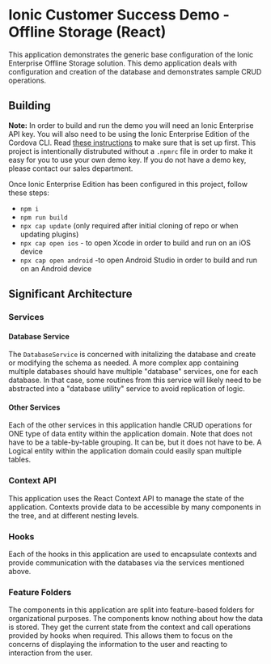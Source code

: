# Ionic Customer Success Demo - Offline Storage (React)

This application demonstrates the generic base configuration of the Ionic Enterprise Offline Storage solution. This demo application deals with configuration and creation of the database and demonstrates sample CRUD operations.

## Building

**Note:** In order to build and run the demo you will need an Ionic Enterprise API key. You will also need to be using the Ionic Enterprise Edition of the Cordova CLI. Read [these instructions](https://ionicframework.com/docs/enterprise/setup#install-tooling) to make sure that is set up first. This project is intentionally distrubuted without a `.npmrc` file in order to make it easy for you to use your own demo key. If you do not have a demo key, please contact our sales department.

Once Ionic Enterprise Edition has been configured in this project, follow these steps:

- `npm i`
- `npm run build`
- `npx cap update` (only required after initial cloning of repo or when updating plugins)
- `npx cap open ios` - to open Xcode in order to build and run on an iOS device
- `npx cap open android` -to open Android Studio in order to build and run on an Android device

## Significant Architecture

### Services

#### Database Service

The `DatabaseService` is concerned with initalizing the database and create or modifying the schema as needed. A more complex app containing multiple databases should have multiple "database" services, one for each database. In that case, some routines from this service will likely need to be abstracted into a "database utility" service to avoid replication of logic.

#### Other Services

Each of the other services in this application handle CRUD operations for ONE type of data entity within the application domain. Note that does not have to be a table-by-table grouping. It can be, but it does not have to be. A Logical entity within the application domain could easily span multiple tables.

### Context API

This application uses the React Context API to manage the state of the application. Contexts provide data to be accessible by many components in the tree, and at different nesting levels.

### Hooks

Each of the hooks in this application are used to encapsulate contexts and provide communication with the databases via the services mentioned above.

### Feature Folders

The components in this application are split into feature-based folders for organizational purposes. The components know nothing about how the data is stored. They get the current state from the context and call operations provided by hooks when required. This allows them to focus on the concerns of displaying the information to the user and reacting to interaction from the user.

